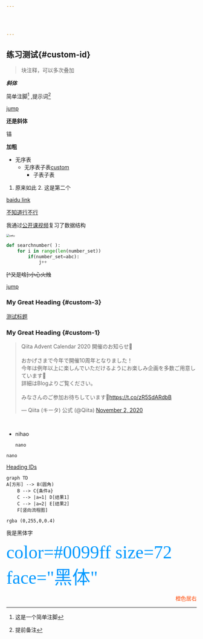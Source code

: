 ```yaml
---
  
 
  

---
```


## 练习测试{#custom-id}



> 块注释，可以多次叠加



***斜体***





简单注脚[^1] ,提示词[^2]

[^2]:提前备注



[jump](#jump1)

__还是斜体__

<span id='jump1'>锚</span>

__加粗__

* 无序表 
   * 无序表子表[custom](#custom-1)
     * 子表子表

1. 原来如此
   2. 这是第二个	

[baidu link](http://baidu.com/)

[不知道行不行](http://www.bilibili.com/video/BV1JW411i731?p=4/)

我通过[公开课视频][1]复习了数据结构

[1]:https://www.bilibili.com/video/BV1JW411i731?p=4/

<img src="https://mediumcn.com/assets/images/markdown-basic/example.jpeg" alt="setu" style="zoom: 50%;" />

```python
def searchnumber( ):
    for i in range(len(number_set))
		if(number_set=abc):
            j++
```

~~[^又是啥]:小心火烛~~

[jump](#jump1)

### My Great Heading {#custom-3}

[测试标题](#japan-1)

[^1]:这是一个简单注脚

### My Great Heading {#custom-1}

<blockquote class="twitter-tweet"><p lang="ja" dir="ltr">Qiita Advent Calendar 2020 開催のお知らせ🎅<br><br>おかげさまで今年で開催10周年となりました！<br>今年は例年以上に楽しんでいただけるようにお楽しみ企画を多数ご用意しています🎄<br>詳細はBlogよりご覧ください。<br><br>みなさんのご参加お待ちしています🚀<a href="https://t.co/zR5SdARdbB">https://t.co/zR5SdARdbB</a></p>&mdash; Qiita (キータ) 公式 (@Qiita) <a href="https://twitter.com/Qiita/status/1323176042425540614?ref_src=twsrc%5Etfw">November 2, 2020</a></blockquote> <script async src="https://platform.twitter.com/widgets.js" charset="utf-8"></script>

​	

+ nihao

  `nano`

<code>nano</code>

[Heading IDs](#custom-3)   






```mermaid
graph TD
A[方形] --> B(圆角)
    B --> C{条件a}
    C --> |a=1| D[结果1]
    C --> |a=2| E[结果2]
    F[竖向流程图]
```


 `rgba (0,255,0,0.4)`

<font face="宋体">我是黑体字</font>

<font color=#0099ff size=7 face="黑体">color=#0099ff size=72 face="黑体"</font>

<span style="display:block;text-align:right;color:orangered;">橙色居右</span>

